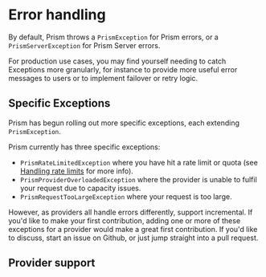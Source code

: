 <script setup>
import ExceptionSupport from '../components/ExceptionSupport.vue'
</script>

# Error handling

By default, Prism throws a `PrismException` for Prism errors, or a `PrismServerException` for Prism Server errors.

For production use cases, you may find yourself needing to catch Exceptions more granularly, for instance to provide more useful error messages to users or to implement failover or retry logic.

## Specific Exceptions

Prism has begun rolling out more specific exceptions, each extending `PrismException`.

Prism currently has three specific exceptions:
- `PrismRateLimitedException` where you have hit a rate limit or quota (see [Handling rate limits](/advanced/rate-limits.html) for more info).
- `PrismProviderOverloadedException` where the provider is unable to fulfil your request due to capacity issues.
- `PrismRequestTooLargeException` where your request is too large.

However, as providers all handle errors differently, support incremental. If you'd like to make your first contribution, adding one or more of these exceptions for a provider would make a great first contribution. If you'd like to discuss, start an issue on Github, or just jump straight into a pull request.

## Provider support 

<ExceptionSupport />